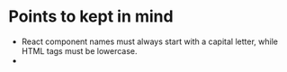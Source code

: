 <h1>Points to kept in mind</h1>
<ul>
<li>React component names must always start with a capital letter, while HTML tags must be lowercase.</li>
<li></li>
</ul>